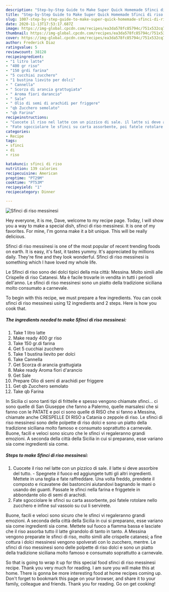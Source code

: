 ```yaml
---
description: "Step-by-Step Guide to Make Super Quick Homemade Sfinci di riso messinesi"
title: "Step-by-Step Guide to Make Super Quick Homemade Sfinci di riso messinesi"
slug: 1007-step-by-step-guide-to-make-super-quick-homemade-sfinci-di-riso-messinesi
date: 2020-11-13T17:53:17.687Z
image: https://img-global.cpcdn.com/recipes/ea3da578fc85794c/751x532cq70/sfinci-di-riso-messinesi-recipe-main-photo.jpg
thumbnail: https://img-global.cpcdn.com/recipes/ea3da578fc85794c/751x532cq70/sfinci-di-riso-messinesi-recipe-main-photo.jpg
cover: https://img-global.cpcdn.com/recipes/ea3da578fc85794c/751x532cq70/sfinci-di-riso-messinesi-recipe-main-photo.jpg
author: Frederick Diaz
ratingvalue: 5
reviewcount: 38128
recipeingredient:
- "1 litro latte"
- "400 gr riso"
- "150 grdi farina"
- "5 cucchiai zucchero"
- "1 bustina lievito per dolci"
- " Cannella"
- " Scorza di arancia grattugiata"
- " Aroma fiori darancio"
- " Sale"
- " Olio di semi di arachidi per friggere"
- "qb Zucchero semolato"
- "qb Farina"
recipeinstructions:
- "Cuocete il riso nel latte con un pizzico di sale. il latte si deve assorbire del tutto. Spegnete il fuoco ed aggiungete tutti gli altri ingredienti. Mettete in una teglia e fate raffreddare. Una volta freddo, prendete il composto e ricavatene dei bastoncini aiutandovi bagnando le mani o usando dei guanti. Passate le sfinci nella farina e friggetele in abbondante olio di semi di arachidi."
- "Fate sgocciolare le sfinci su carta assorbente, poi fatele rotolare nello zucchero e infine sul vassoio su cui li servirete."
categories:
- Recipe
tags:
- sfinci
- di
- riso

katakunci: sfinci di riso 
nutrition: 139 calories
recipecuisine: American
preptime: "PT29M"
cooktime: "PT53M"
recipeyield: "1"
recipecategory: Dinner

---
```



![Sfinci di riso messinesi](https://img-global.cpcdn.com/recipes/ea3da578fc85794c/751x532cq70/sfinci-di-riso-messinesi-recipe-main-photo.jpg)

Hey everyone, it is me, Dave, welcome to my recipe page. Today, I will show you a way to make a special dish, sfinci di riso messinesi. It is one of my favorites. For mine, I'm gonna make it a bit unique. This will be really delicious.

Sfinci di riso messinesi is one of the most popular of recent trending foods on earth. It is easy, it's fast, it tastes yummy. It's appreciated by millions daily. They're fine and they look wonderful. Sfinci di riso messinesi is something which I have loved my whole life.

Le Sfinci di riso sono dei dolci tipici della mia città: Messina. Molto simili alle Crispelle di riso Catanesi. Ma è facile trovarle in vendita in tutti i periodi dell&#39;anno. Le sfinci di riso messinesi sono un piatto della tradizione siciliana molto consumato a carnevale.


To begin with this recipe, we must prepare a few ingredients. You can cook sfinci di riso messinesi using 12 ingredients and 2 steps. Here is how you cook that.

<!--inarticleads1-->

##### The ingredients needed to make Sfinci di riso messinesi:

1. Take 1 litro latte
1. Make ready 400 gr riso
1. Take 150 gr.di farina
1. Get 5 cucchiai zucchero
1. Take 1 bustina lievito per dolci
1. Take  Cannella
1. Get  Scorza di arancia grattugiata
1. Make ready  Aroma fiori d&#39;arancio
1. Get  Sale
1. Prepare  Olio di semi di arachidi per friggere
1. Get qb Zucchero semolato
1. Take qb Farina


In Sicilia ci sono tanti tipi di frittelle e spesso vengono chiamate sfinci… ci sono quelle di San Giuseppe che fanno a Palermo, quelle marsalesi che si fanno con le PATATE e poi ci sono quelle di RISO che si fanno a Messina, chiamate anche CRESPELLE DI RISO a Catania o zeppole di riso. Le sfinci di riso messinesi sono delle polpette di riso dolci e sono un piatto della tradizione siciliana molto famoso e consumato soprattutto a carnevale. Buone, facili e veloci sono sicuro che le sfinci vi regaleranno grandi emozioni. A seconda della città della Sicilia in cui si preparano, esse variano sia come ingredienti sia come. 

<!--inarticleads2-->

##### Steps to make Sfinci di riso messinesi:

1. Cuocete il riso nel latte con un pizzico di sale. il latte si deve assorbire del tutto. - Spegnete il fuoco ed aggiungete tutti gli altri ingredienti. Mettete in una teglia e fate raffreddare. Una volta freddo, prendete il composto e ricavatene dei bastoncini aiutandovi bagnando le mani o usando dei guanti. Passate le sfinci nella farina e friggetele in abbondante olio di semi di arachidi.
1. Fate sgocciolare le sfinci su carta assorbente, poi fatele rotolare nello zucchero e infine sul vassoio su cui li servirete.


Buone, facili e veloci sono sicuro che le sfinci vi regaleranno grandi emozioni. A seconda della città della Sicilia in cui si preparano, esse variano sia come ingredienti sia come. Mettete sul fuoco a fiamma bassa e lasciate che il riso assorba tutto il latte girandolo di tanto in tanto. A Messina vengono preparate le sfinci di riso, molto simili alle crispelle catanesi; a fine cottura i dolci messinesi vengono spolverati con lo zucchero, mentre. Le sfinci di riso messinesi sono delle polpette di riso dolci e sono un piatto della tradizione siciliana molto famoso e consumato soprattutto a carnevale. 

So that is going to wrap it up for this special food sfinci di riso messinesi recipe. Thank you very much for reading. I am sure you will make this at home. There is gonna be more interesting food at home recipes coming up. Don't forget to bookmark this page on your browser, and share it to your family, colleague and friends. Thank you for reading. Go on get cooking!
